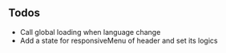 ## Todos

* Call global loading when language change
* Add a state for responsiveMenu of header and set its logics